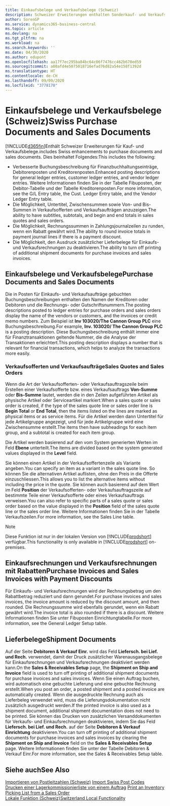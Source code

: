 ```yaml
---
title: Einkaufsbelege und Verkaufsbelege (Schweiz)
description: Schweizer Erweiterungen enthalten Sonderkauf- und Verkaufsbelegfunktionen.
author: SorenGP
ms.service: dynamics365-business-central
ms.topic: article
ms.devlang: na
ms.tgt_pltfrm: na
ms.workload: na
ms.search.keywords: ''
ms.date: 04/30/2020
ms.author: edupont
ms.openlocfilehash: aa17f7ec295ba84bc64c06f7476cc462b678ed59
ms.sourcegitcommit: a80afd4e5075018716efad76d82a54e158f1392d
ms.translationtype: HT
ms.contentlocale: de-CH
ms.lasthandoff: 09/09/2020
ms.locfileid: "3778170"
---
```

# <a name="swiss-purchase-documents-and-sales-documents"></a><span data-ttu-id="2abda-103">Einkaufsbelege und Verkaufsbelege (Schweiz)</span><span class="sxs-lookup"><span data-stu-id="2abda-103">Swiss Purchase Documents and Sales Documents</span></span>
[!INCLUDE[d365fin](../../includes/d365fin_md.md)]<span data-ttu-id="2abda-104">Enthält Schweizer Erweiterungen für Kauf- und Verkaufsbelege.</span><span class="sxs-lookup"><span data-stu-id="2abda-104">includes Swiss enhancements to purchase documents and sales documents.</span></span> <span data-ttu-id="2abda-105">Dies beinhaltet Folgendes:</span><span class="sxs-lookup"><span data-stu-id="2abda-105">This includes the following:</span></span>  

- <span data-ttu-id="2abda-106">Verbesserte Buchungsbeschreibung für Finanzbuchhaltungseinträge, Debitorenposten und Kreditorenposten.</span><span class="sxs-lookup"><span data-stu-id="2abda-106">Enhanced posting descriptions for general ledger entries, customer ledger entries, and vendor ledger entries.</span></span> <span data-ttu-id="2abda-107">Weitere Informationen finden Sie in der Tabelle Fibuposten, der Debitor-Tabelle und der Tabelle Kreditorenposten.</span><span class="sxs-lookup"><span data-stu-id="2abda-107">For more information, see the G/L Entry table, the Cust. Ledger Entry table, and the Vendor Ledger Entry table.</span></span>  
- <span data-ttu-id="2abda-108">Die Möglichkeit, Untertitel, Zwischensummen sowie Von- und Bis-Summen in Verkaufsofferten und Verkaufsaufträgen anzuzeigen.</span><span class="sxs-lookup"><span data-stu-id="2abda-108">The ability to have subtitles, subtotals, and begin and end totals in sales quotes and sales orders.</span></span>  
- <span data-ttu-id="2abda-109">Die Möglichkeit, Rechnungssummen in Zahlungsjournalzeilen zu runden, wenn ein Rabatt gewährt wird.</span><span class="sxs-lookup"><span data-stu-id="2abda-109">The ability to round invoice totals in payment journal lines if there is a payment discount.</span></span>  
- <span data-ttu-id="2abda-110">Die Möglichkeit, den Ausdruck zusätzlicher Lieferbelege für Einkaufs- und Verkaufsrechnungen zu deaktivieren.</span><span class="sxs-lookup"><span data-stu-id="2abda-110">The ability to turn off printing of additional shipment documents for purchase invoices and sales invoices.</span></span>  

## <a name="purchase-documents-and-sales-documents"></a><span data-ttu-id="2abda-111">Einkaufsbelege und Verkaufsbelege</span><span class="sxs-lookup"><span data-stu-id="2abda-111">Purchase Documents and Sales Documents</span></span>  
<span data-ttu-id="2abda-112">Die in Posten für Einkaufs- und Verkaufsaufträge gebuchten Buchungsbeschreibungen enthalten den Namen der Kreditoren oder Debitoren und die Rechnungs- oder Gutschriftsnummern.</span><span class="sxs-lookup"><span data-stu-id="2abda-112">The posting descriptions posted to ledger entries for purchase orders and sales orders display the name of the vendors or customers, and the invoices or credit memo numbers.</span></span> <span data-ttu-id="2abda-113">Zum Beispiel ist **Inv 103020/The Cannon Group PLC** eine Buchungsbeschreibung.</span><span class="sxs-lookup"><span data-stu-id="2abda-113">For example, **Inv. 103020/ The Cannon Group PLC** is a posting description.</span></span> <span data-ttu-id="2abda-114">Diese Buchungsbeschreibung enthält immer eine für Finanztransaktionen geltende Nummer, die die Analyse der Transaktionen erleichtert.</span><span class="sxs-lookup"><span data-stu-id="2abda-114">This posting description displays a number that is relevant for financial transactions, which helps to analyze the transactions more easily.</span></span>  

### <a name="sales-quotes-and-sales-orders"></a><span data-ttu-id="2abda-115">Verkaufsofferten und Verkaufsaufträge</span><span class="sxs-lookup"><span data-stu-id="2abda-115">Sales Quotes and Sales Orders</span></span>  
<span data-ttu-id="2abda-116">Wenn die Art der Verkaufsofferten- oder Verkaufsauftragszeile beim Erstellen einer Verkaufsofferte bzw. eines Verkaufsauftrags **Von-Summe** oder **Bis-Summe** lautet, werden die in den Zeilen aufgeführten Artikel als physische Artikel oder Serviceartikel markiert.</span><span class="sxs-lookup"><span data-stu-id="2abda-116">When a sales quote or sales order is created, if the type of the sales quote line or sales order line is **Begin Total** or **End Total**, then the items listed on the lines are marked as physical items or as service items.</span></span> <span data-ttu-id="2abda-117">Für die Artikel werden dann Untertitel für jede Artikelgruppe angezeigt, und für jede Artikelgruppe wird eine Zwischensumme erstellt.</span><span class="sxs-lookup"><span data-stu-id="2abda-117">The items then have subheadings for each item group, and a subtotal is created for each item group.</span></span>  

<span data-ttu-id="2abda-118">Die Artikel werden basierend auf den vom System generierten Werten im Feld **Ebene** unterteilt.</span><span class="sxs-lookup"><span data-stu-id="2abda-118">The items are divided based on the system generated values displayed in the **Level** field.</span></span>  

<span data-ttu-id="2abda-119">Sie können einen Artikel in der Verkaufsoffertenzeile als Variante angeben.</span><span class="sxs-lookup"><span data-stu-id="2abda-119">You can specify an item as a variant in the sales quote line.</span></span> <span data-ttu-id="2abda-120">So können Sie die alternativen Artikel auflisten, ohne den Preis in die Offerte einzuschliessen.</span><span class="sxs-lookup"><span data-stu-id="2abda-120">This allows you to list the alternative items without including the price in the quote.</span></span> <span data-ttu-id="2abda-121">Sie können auch basierend auf dem Wert im Feld **Position** der Verkaufsofferten- oder Verkaufsauftragszeile auf bestimmte Teile einer Verkaufsofferte oder eines Verkaufsauftrags verweisen.</span><span class="sxs-lookup"><span data-stu-id="2abda-121">You can also refer to specific parts of a sales quote or sales order based on the value displayed in the **Position** field of the sales quote line or the sales order line.</span></span> <span data-ttu-id="2abda-122">Weitere Informationen finden Sie in der Tabelle Verkaufszeilen.</span><span class="sxs-lookup"><span data-stu-id="2abda-122">For more information, see the Sales Line table.</span></span>  

> [!NOTE]
> <span data-ttu-id="2abda-123">Diese Funktion ist nur in der lokalen Version von [!INCLUDE[prodshort](../../includes/prodshort.md)] verfügbar.</span><span class="sxs-lookup"><span data-stu-id="2abda-123">This functionality is only available in [!INCLUDE[prodshort](../../includes/prodshort.md)] on-premises.</span></span>

## <a name="purchase-invoices-and-sales-invoices-with-payment-discounts"></a><span data-ttu-id="2abda-124">Einkaufsrechnungen und Verkaufsrechnungen mit Rabatten</span><span class="sxs-lookup"><span data-stu-id="2abda-124">Purchase Invoices and Sales Invoices with Payment Discounts</span></span>  
<span data-ttu-id="2abda-125">Für Einkaufs- und Verkaufsrechnungen wird der Rechnungsbetrag um den Rabattbetrag reduziert und dann gerundet.</span><span class="sxs-lookup"><span data-stu-id="2abda-125">For purchase invoices and sales invoices, the invoice amount is reduced by the discount amount, and then rounded.</span></span> <span data-ttu-id="2abda-126">Die Rechnungssumme wird ebenfalls gerundet, wenn ein Rabatt gewährt wird.</span><span class="sxs-lookup"><span data-stu-id="2abda-126">The invoice total is also rounded if there is a discount.</span></span> <span data-ttu-id="2abda-127">Weitere Informationen finden Sie unter Fibuposten Einrichtungtabelle.</span><span class="sxs-lookup"><span data-stu-id="2abda-127">For more information, see the General Ledger Setup table.</span></span>  

## <a name="shipment-documents"></a><span data-ttu-id="2abda-128">Lieferbelege</span><span class="sxs-lookup"><span data-stu-id="2abda-128">Shipment Documents</span></span>  
<span data-ttu-id="2abda-129">Auf der Seite **Debitoren & Verkauf Einr.** wird das Feld **Liefersch. bei Lief. und Rech.** verwendet, damit der Druck zusätzlicher Warenausgangsbelege für Einkaufsrechnungen und Verkaufsrechnungen deaktiviert werden kann.</span><span class="sxs-lookup"><span data-stu-id="2abda-129">On the **Sales & Receivables Setup** page, the **Shipment on Ship and Invoice** field is used to turn off printing of additional shipment documents for purchase invoices and sales invoices.</span></span> <span data-ttu-id="2abda-130">Wenn Sie einen Auftrag buchen, wird automatisch eine gebuchte Lieferung und eine gebuchte Rechnung erstellt.</span><span class="sxs-lookup"><span data-stu-id="2abda-130">When you post an order, a posted shipment and a posted invoice are automatically created.</span></span> <span data-ttu-id="2abda-131">Wenn die ausgedruckte Rechnung auch als Lieferbeleg verwendet wird, muss die Lieferungsdokumentation nicht zusätzlich ausgedruckt werden.</span><span class="sxs-lookup"><span data-stu-id="2abda-131">If the printed invoice is also used as a shipment document, additional shipment documentation does not need to be printed.</span></span> <span data-ttu-id="2abda-132">Sie können das Drucken von zusätzlichen Versanddokumenten für Verkaufs- und Einkaufsrechnungen deaktivieren, indem Sie das Feld **Liefersch. bei Lief. und Rech.** auf der Seite **Debitoren & Verkauf Einrichtung** deaktivieren.</span><span class="sxs-lookup"><span data-stu-id="2abda-132">You can turn off printing of additional shipment documents for purchase invoices and sales invoices by clearing the **Shipment on Ship and Invoice** field on the **Sales & Receivables Setup** page.</span></span> <span data-ttu-id="2abda-133">Weitere Informationen finden Sie unter der Tabelle Debitoren & Verkauf Einr.</span><span class="sxs-lookup"><span data-stu-id="2abda-133">For more information, see the Sales & Receivables Setup table.</span></span>  

## <a name="see-also"></a><span data-ttu-id="2abda-134">Siehe auch</span><span class="sxs-lookup"><span data-stu-id="2abda-134">See Also</span></span>  
 <span data-ttu-id="2abda-135">[Importieren von Postleitzahlen (Schweiz)](how-to-import-swiss-post-codes.md) </span><span class="sxs-lookup"><span data-stu-id="2abda-135">[Import Swiss Post Codes](how-to-import-swiss-post-codes.md) </span></span>  
 <span data-ttu-id="2abda-136">[Drucken einer Lagerkommissionierliste von einem Auftrag](how-to-print-an-inventory-picking-list-from-a-sales-order.md) </span><span class="sxs-lookup"><span data-stu-id="2abda-136">[Print an Inventory Picking List from a Sales Order](how-to-print-an-inventory-picking-list-from-a-sales-order.md) </span></span>  
 [<span data-ttu-id="2abda-137">Lokale Funktion (Schweiz)</span><span class="sxs-lookup"><span data-stu-id="2abda-137">Switzerland Local Functionality</span></span>](switzerland-local-functionality.md)
